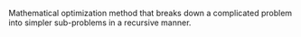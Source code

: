Mathematical optimization method that breaks down a complicated problem into simpler sub-problems in a recursive manner.